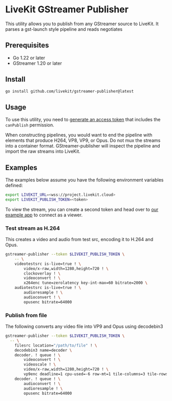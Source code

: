# LiveKit GStreamer Publisher

This utility allows you to publish from any GStreamer source to LiveKit.
It parses a gst-launch style pipeline and reads negotiates 

## Prerequisites

- Go 1.22 or later
- GStreamer 1.20 or later

## Install

```bash
go install github.com/livekit/gstreamer-publisher@latest
```

## Usage

To use this utility, you need to [generate an access token](https://docs.livekit.io/home/get-started/authentication/) that includes
the `canPublish` permission.

When constructing pipelines, you would want to end the pipeline with elements that produce H264, VP8, VP9, or Opus.
Do not mux the streams into a container format. GStreamer-publisher will inspect the pipeline and import the raw
streams into LiveKit.

## Examples

The examples below assume you have the following environment variables defined:

```bash
export LIVEKIT_URL=<wss://project.livekit.cloud>
export LIVEKIT_PUBLISH_TOKEN=<token>
```

To view the stream, you can create a second token and head over to [our example app](https://meet.livekit.io/?tab=custom) to connect as a viewer.

### Test stream as H.264

This creates a video and audio from test src, encoding it to H.264 and Opus.

```bash
gstreamer-publisher --token $LIVEKIT_PUBLISH_TOKEN \
    -- \
    videotestsrc is-live=true ! \
        video/x-raw,width=1280,height=720 ! \
        clockoverlay ! \
        videoconvert ! \
        x264enc tune=zerolatency key-int-max=60 bitrate=2000 \
    audiotestsrc is-live=true ! \
        audioresample ! \
        audioconvert ! \
        opusenc bitrate=64000
```

### Publish from file

The following converts any video file into VP9 and Opus using decodebin3

```bash
gstreamer-publisher --token $LIVEKIT_PUBLISH_TOKEN \
  -- \
    filesrc location="/path/to/file" ! \
    decodebin3 name=decoder \
    decoder. ! queue ! \
        videoconvert ! \
        videoscale ! \
        video/x-raw,width=1280,height=720 ! \
        vp9enc deadline=1 cpu-used=-6 row-mt=1 tile-columns=3 tile-rows=1 target-bitrate=2000000 keyframe-max-dist=60 \
    decoder. ! queue ! \
        audioconvert ! \
        audioresample ! \
        opusenc bitrate=64000
```
